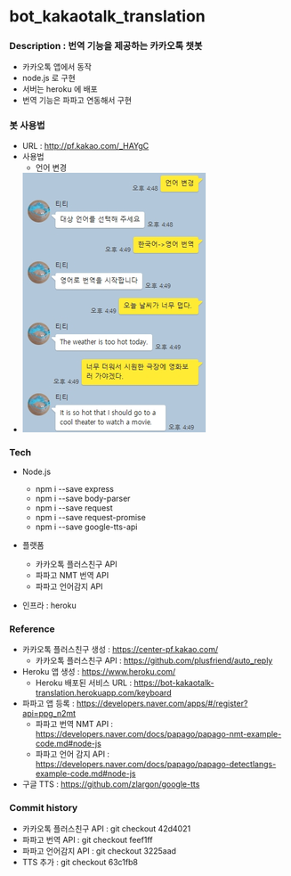 # bot_kakaotalk_translation

### Description : 번역 기능을 제공하는 카카오톡 챗봇 

- 카카오톡 앱에서 동작
- node.js 로 구현 
- 서버는 heroku 에 배포   
- 번역 기능은 파파고 연동해서 구현 

### 봇 사용법

- URL : http://pf.kakao.com/_HAYgC
- 사용법
  - 언어 변경
- ![이미지](./etc/20180803_165016.jpg)

### Tech

- Node.js
  - npm i --save express
  - npm i --save body-parser
  - npm i --save request
  - npm i --save request-promise
  - npm i --save google-tts-api
   
- 플랫폼
  - 카카오톡 플러스친구 API
  - 파파고 NMT 번역 API
  - 파파고 언어감지 API
- 인프라 : heroku

### Reference

- 카카오톡 플러스친구 생성   : https://center-pf.kakao.com/   
  - 카카오톡 플러스친구 API  : https://github.com/plusfriend/auto_reply
- Heroku 앱 생성             : https://www.heroku.com/
  - Heroku 배포된 서비스 URL : https://bot-kakaotalk-translation.herokuapp.com/keyboard
- 파파고 앱 등록             : https://developers.naver.com/apps/#/register?api=ppg_n2mt
  - 파파고 번역 NMT API      : https://developers.naver.com/docs/papago/papago-nmt-example-code.md#node-js
  - 파파고 언어 감지 API     : https://developers.naver.com/docs/papago/papago-detectlangs-example-code.md#node-js 
- 구글 TTS                   : https://github.com/zlargon/google-tts

### Commit history

- 카카오톡 플러스친구 API : git checkout 42d4021
- 파파고 번역 API         : git checkout feef1ff
- 파파고 언어감지 API     : git checkout 3225aad
- TTS 추가                : git checkout 63c1fb8
